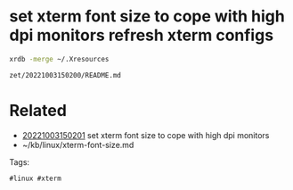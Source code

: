 # set xterm font size to cope with high dpi monitors refresh xterm configs
```bash
xrdb -merge ~/.Xresources
```

` zet/20221003150200/README.md `

# Related

- [20221003150201](/zet/20221003150201/README.md) set xterm font size to cope with high dpi monitors
- ~/kb/linux/xterm-font-size.md

Tags:

    #linux #xterm 
